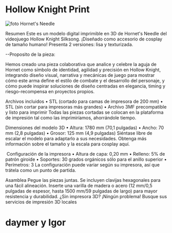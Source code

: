 # Hollow Knight Print
![foto Hornet's Needle](https://cdn.thingiverse.com/assets/cc/f4/23/2f/8c/large_display_Hornet_Needle_photo_01.png)



Resumen
Este es un modelo digital imprimible en 3D de Hornet's Needle del videojuego Hollow Knight Silksong. ¡Diseñado como accesorio de cosplay de tamaño humano!  Presenta 2 versiones: lisa y texturizada.

--Proposito de la pieza:

Hemos creado una pieza colaborativa que analice y celebre la aguja de Hornet como símbolo de identidad, agilidad y precisión en Hollow Knight, integrando diseño visual, narrativa y mecánicas de juego para mostrar cómo este arma define el estilo de combate y el desarrollo del personaje, y cómo puede inspirar soluciones de diseño centradas en elegancia, timing y riesgo-recompensa en proyectos propios.

Archivos incluidos
• STL (cortado para camas de impresora de 200 mm)
• STL (sin cortar para impresoras más grandes)
• Archivo 3MF precompatible y listo para imprimir
Todas las piezas cortadas se colocan en la plataforma de impresión tal como las imprimiríamos, ahorrándole tiempo.

Dimensiones del modelo 3D
• Altura: 1780 mm (70,1 pulgadas)
• Ancho: 70 mm (2,8 pulgadas)
• Grosor: 125 mm (4,9 pulgadas)
Siéntase libre de escalar el modelo para adaptarlo a sus necesidades. Obtenga más información sobre el tamaño y la escala para cosplay aquí.

 Configuración de la impresora
• Altura de capa: 0,20 mm
• Relleno: 5% de patrón giroide
• Soportes: 30 grados orgánicos sólo para el anillo superior
• Perímetros: 3
La configuración puede variar según su impresora, así que trátela como un punto de partida.

Asamblea
Pegue las piezas juntas. Se incluyen clavijas hexagonales para una fácil alineación.  Inserte una varilla de madera o acero (12 mm/0,5 pulgadas de espesor, hasta 1500 mm/59 pulgadas de largo) para mayor resistencia y durabilidad.
¿Sin impresora 3D? ¡Ningún problema! Busque sus servicios de impresión 3D locales

# daymer y Igor